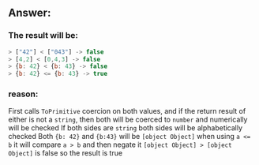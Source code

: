 ## Answer:

### The result will be:

```javascript
> ["42"] < ["043"] -> false
> [4,2] < [0,4,3] -> false
> {b: 42} < {b: 43} -> false
> {b: 42} <= {b: 43} -> true

```

### reason:

First calls `ToPrimitive` coercion on both values, and if the return result of
either is not a `string`, then both will be coerced to `number` and numerically will be checked
If both sides are `string` both sides will be alphabetically checked
Both `{b: 42}` and `{b:43}` will be `[object Object]`
when using `a <= b` it will compare `a > b` and then negate it `[object Object] > [object Object]` is false so
the result is true
